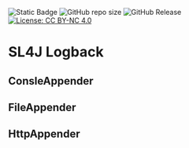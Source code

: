 ![Static Badge](https://img.shields.io/badge/author-javiergs-orange)
![GitHub repo size](https://img.shields.io/github/repo-size/CSC3100/Logging)
![GitHub Release](https://img.shields.io/github/v/release/CSC3100/Logging)
[![License: CC BY-NC 4.0](https://img.shields.io/badge/License-CC%20BY--NC%204.0-lightgrey.svg)](https://creativecommons.org/licenses/by-nc/4.0/)

# SL4J Logback

## ConsleAppender

## FileAppender

## HttpAppender
